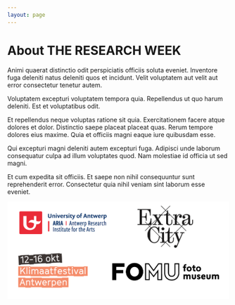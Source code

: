 ```yaml
---
layout: page
---
```


# About THE RESEARCH WEEK

Animi quaerat distinctio odit perspiciatis officiis soluta eveniet. Inventore fuga deleniti natus deleniti quos et incidunt. Velit voluptatem aut velit aut error consectetur tenetur autem.

Voluptatem excepturi voluptatem tempora quia. Repellendus ut quo harum deleniti. Est et voluptatibus odit.

Et repellendus neque voluptas ratione sit quia. Exercitationem facere atque dolores et dolor. Distinctio saepe placeat placeat quas. Rerum tempore dolores eius maxime. Quia et officiis magni eaque iure quibusdam esse.

Qui excepturi magni deleniti autem excepturi fuga. Adipisci unde laborum consequatur culpa ad illum voluptates quod. Nam molestiae id officia ut sed magni.

Et cum expedita sit officiis. Et saepe non nihil consequuntur sunt reprehenderit error. Consectetur quia nihil veniam sint laborum esse eveniet.

![Partner Logo's](/static/img/partner-logos.png)